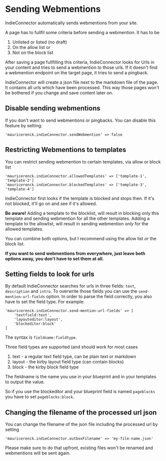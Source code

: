 # Sending Webmentions

IndieConnector automatically sends webmentions from your site.

A page has to fullfil some criteria before sending a webmention. It has to be

1. Unlisted or listed (no draft)
2. On the allow list or
3. Not on the block list

After saving a page fullfilling this criteria, IndieConnector looks for Urls in your content and tries to send a webmention to those urls. If it doesn't find a webmention endpoint on the target page, it tries to send a pingback.

IndieConnector will create a json file next to the markdown file of the page. It contains all urls which have been processed. This way those pages won't be bothered if you change and save content later on.

## Disable sending webmentions

If you don't want to send webmentions or pingbacks. You can disable this feature by setting:

```
'mauricerenck.indieConnector.sendWebmention' => false
```

## Restricting Webmentions to templates

You can restrict sending webmention to certain templates, via allow or block list

```
'mauricerenck.indieConnector.allowedTemplates' => ['template-1', 'template-2']
'mauricerenck.indieConnector.blockedTemplates' => ['template-3', 'template-4']
```

IndieConnector first looks if the template is blocked and stops then.
If it's not blocked, it'll go on and see if it's allowed.

**Be aware!** Adding a template to the blocklist, will result in blocking only this template and sending webmention for all the other templates. Adding a template to the allowlist, will result in sending webmention *only* for the allowed templates.

You can combine both options, but I recommend using the allow list *or* the block list.

**If you want to send webmentions from everywhere, just leave both options away, you don't have to set them at all.**

## Setting fields to look for urls

By default IndieConnector searches for urls in three fields: `text`, `description` and `intro`. To overwrite those fields you can use the `send-mention-url-fields` option. In order to parse the field correctly, you also have to set the field type. For example:

```
'mauricerenck.indieConnector.send-mention-url-fields' => [
    'textfield:text',
    'layouteditor:layout',
    'blockeditor:block'
]
```

The syntax is `fieldname:fieldtype`.

Three field types are supported (and should work for most cases

1. text - a regular text field type, can be plain text or markdown
2. layout - the kirby layout field type (can contain blocks)
3. block - the kirby block field type

The fieldname is the name you use in your blueprint and in your templates to output the value. 

So if you use the blockeditor and your blueprint field is named `pageblocks` you have to set `pageblocks:block`.

## Changing the filename of the processed url json

You can change the filename of the json file including the processed url by setting

```
'mauricerenck.indieConnector.outboxFilename' => 'my-file-name.json'
```

Please make sure to do that upfront, existing files won't be renamed and webmentions will be sent again.